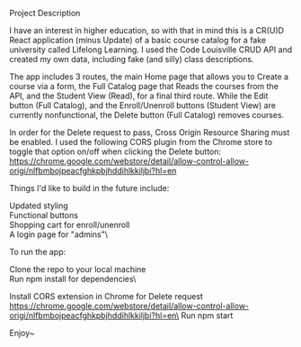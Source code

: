 Project Description

I have an interest in higher education, so with that in mind this is a CR(U)D React application (minus Update) of a basic course catalog for a fake university called Lifelong Learning. I used the Code Louisville CRUD API and created my own data, including fake (and silly) class descriptions.

The app includes 3 routes, the main Home page that allows you to Create a course via a form, the Full Catalog page that Reads the courses from the API, and the Student View (Read), for a final third route. While the Edit button (Full Catalog), and the Enroll/Unenroll buttons (Student View) are currently nonfunctional, the Delete button (Full Catalog) removes courses.

In order for the Delete request to pass, Cross Origin Resource Sharing must be enabled. I used the following CORS plugin from the Chrome store to toggle that option on/off when clicking the Delete button: https://chrome.google.com/webstore/detail/allow-control-allow-origi/nlfbmbojpeacfghkpbjhddihlkkiljbi?hl=en

Things I'd like to build in the future include:

Updated styling\
Functional buttons\
Shopping cart for enroll/unenroll\
A login page for "admins"\

To run the app:

Clone the repo to your local machine\
Run npm install for dependencies\


Install CORS extension in Chrome for Delete request https://chrome.google.com/webstore/detail/allow-control-allow-origi/nlfbmbojpeacfghkpbjhddihlkkiljbi?hl=en\
Run npm start

Enjoy~
